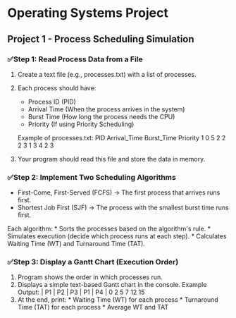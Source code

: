# Operating Systems Project
## Project 1 - Process Scheduling Simulation
### ✅Step 1: Read Process Data from a File
  1. Create a text file (e.g., processes.txt) with a list of processes.
  2. Each process should have:
     * Process ID (PID)
     * Arrival Time (When the process arrives in the system)
     * Burst Time (How long the process needs the CPU)
     * Priority (If using Priority Scheduling)

      Example of processes.txt:
      PID Arrival_Time Burst_Time Priority
      1 0 5 2
      2 2 3 1
      3 4 2 3
  
  3. Your program should read this file and store the data in memory.
### ✅Step 2: Implement Two Scheduling Algorithms
  * First-Come, First-Served (FCFS) → The first process that arrives runs first.
  * Shortest Job First (SJF) → The process with the smallest burst time runs first.

  Each algorithm:
    * Sorts the processes based on the algorithm's rule.
    * Simulates execution (decide which process runs at each step).
    * Calculates Waiting Time (WT) and Turnaround Time (TAT).
### ✅Step 3: Display a Gantt Chart (Execution Order)
  1. Program shows the order in which processes run.
  2. Displays a simple text-based Gantt chart in the console.
        Example Output:
        | P1 | P2 | P3 | P1 | P4 |
        0    2    5    7    12    15
  3. At the end, print:
    * Waiting Time (WT) for each process
    * Turnaround Time (TAT) for each process
    * Average WT and TAT
